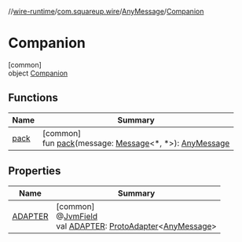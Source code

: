 //[wire-runtime](../../../../index.md)/[com.squareup.wire](../../index.md)/[AnyMessage](../index.md)/[Companion](index.md)

# Companion

[common]\
object [Companion](index.md)

## Functions

| Name | Summary |
|---|---|
| [pack](pack.md) | [common]<br>fun [pack](pack.md)(message: [Message](../../-message/index.md)&lt;*, *&gt;): [AnyMessage](../index.md) |

## Properties

| Name | Summary |
|---|---|
| [ADAPTER](-a-d-a-p-t-e-r.md) | [common]<br>@[JvmField](https://kotlinlang.org/api/latest/jvm/stdlib/kotlin.jvm/-jvm-field/index.html)<br>val [ADAPTER](-a-d-a-p-t-e-r.md): [ProtoAdapter](../../-proto-adapter/index.md)&lt;[AnyMessage](../index.md)&gt; |
